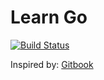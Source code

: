 # Learn Go

[![Build Status](https://travis-ci.org/IevgenPr/golang.svg?branch=master)](https://travis-ci.org/IevgenPr/golang)

Inspired by: [Gitbook](https://quii.gitbook.io/learn-go-with-tests)
